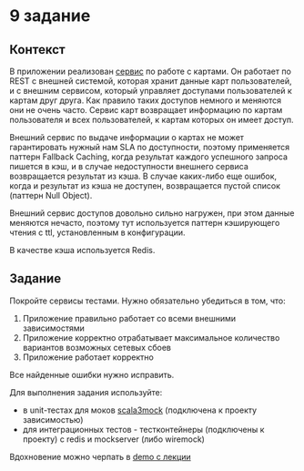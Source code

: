 # 9 задание

## Контекст

В приложении реализован [сервис](./src/main/scala/mipt/cards/service/CardService.scala) по работе с картами. 
Он работает по REST с внешней системой, которая хранит данные карт пользователей, и с внешним сервисом, 
который управляет доступами пользователей к картам друг друга. Как правило таких доступов немного и меняются они не очень часто. 
Сервис карт возвращает информацию по картам пользователя и всех пользователей, к картам которых он имеет доступ.

Внешний сервис по выдаче информации о картах не может гарантировать нужный нам SLA по доступности, 
поэтому применяется паттерн Fallback Caching, когда результат каждого успешного запроса пишется в кэш, 
и в случае недоступности внешнего сервиса возвращается результат из кэша. 
В случае каких-либо еще ошибок, когда и результат из кэша не доступен, возвращается пустой список (паттерн Null Object). 

Внешний сервис доступов довольно сильно нагружен, при этом данные меняются нечасто, поэтому тут 
используется паттерн кэширующего чтения с ttl, установленным в конфигурации.

В качестве кэша используется Redis.

## Задание

Покройте сервисы тестами. Нужно обязательно убедиться в том, что:
1. Приложение правильно работает со всеми внешними зависимостями
2. Приложение корректно отрабатывает максимальное количество вариантов возможных сетевых сбоев
3. Приложение работает корректно

Все найденные ошибки нужно исправить.

Для выполнения задания используйте:
* в unit-тестах для моков [scala3mock](https://francois.monniot.eu/scala3mock/) (подключена к проекту зависимостью)
* для интеграционных тестов - тестконтейнеры (подключены к проекту) с redis и mockserver (либо wiremock)

Вдохновение можно черпать в [demo с лекции](./demo)